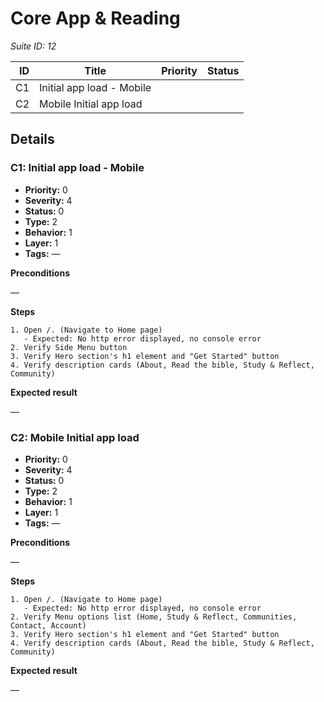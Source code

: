 # Core App & Reading

_Suite ID: 12_

| ID | Title | Priority | Status |
|---:|-------|---------|--------|
| C1 | Initial app load - Mobile |  |  |
| C2 | Mobile Initial app load |  |  |

## Details
### C1: Initial app load - Mobile

- **Priority:** 0
- **Severity:** 4
- **Status:** 0
- **Type:** 2
- **Behavior:** 1
- **Layer:** 1
- **Tags:** —

**Preconditions**

—

**Steps**

```
1. Open /. (Navigate to Home page)
   - Expected: No http error displayed, no console error
2. Verify Side Menu button
3. Verify Hero section's h1 element and "Get Started" button
4. Verify description cards (About, Read the bible, Study & Reflect, Community)
```

**Expected result**

—

### C2: Mobile Initial app load

- **Priority:** 0
- **Severity:** 4
- **Status:** 0
- **Type:** 2
- **Behavior:** 1
- **Layer:** 1
- **Tags:** —

**Preconditions**

—

**Steps**

```
1. Open /. (Navigate to Home page)
   - Expected: No http error displayed, no console error
2. Verify Menu options list (Home, Study & Reflect, Communities, Contact, Account)
3. Verify Hero section's h1 element and "Get Started" button
4. Verify description cards (About, Read the bible, Study & Reflect, Community)
```

**Expected result**

—
